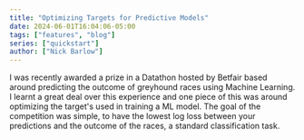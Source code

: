 ```yaml
---
title: "Optimizing Targets for Predictive Models"
date: 2024-06-01T16:04:06-05:00
tags: ["features", "blog"]
series: ["quickstart"]
author: ["Nick Barlow"]
---
```



I was recently awarded a prize in a Datathon hosted by Betfair based around predicting the outcome of greyhound races using Machine Learning. I learnt a great deal over this experience and one piece of this was around optimizing the target's used in training a ML model. The goal of the competition was simple, to have the lowest log loss between your predictions and the outcome of the races, a standard classification task. 

